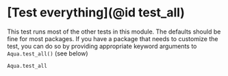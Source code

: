 # [Test everything](@id test_all)

This test runs most of the other tests in this module.
The defaults should be fine for most packages.
If you have a package that needs to customize the test, you can do so by providing appropriate keyword arguments to `Aqua.test_all()` (see below)

```@docs
Aqua.test_all
```

